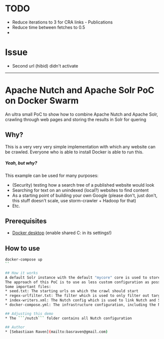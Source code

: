 # TODO

- Reduce iterations to 3 for CRA links - Publications
- Reduce time between fetches to 0.5
- 

# Issue

- Second url (hibid) didn't activate

---------------------------------------
# Apache Nutch and Apache Solr PoC on Docker Swarm
An ultra small PoC to show how to combine Apache Nutch and Apache Solr, crawling through web pages and storing the results in Solr for quering

## Why?
This is a very very very simple implementation with which any website can be crawled.
Everyone who is able to install Docker is able to run this.
##### Yeah, but why?
This example can be used for many purposes:
* (Security) testing how a search tree of a published website would look
* Searching for text on an unindexed (local?) websites to find content
* As a starting point of building your own Google (please don't, just don't, this stuff doesn't scale, use storm-crawler + Hadoop for that)
* Etc.

## Prerequisites
* [Docker desktop](https://www.docker.com/products/docker-desktop) (enable shared C: in its settings!)

## How to use
```bash
docker-compose up
``

## How it works 
A default Solr instance with the default "mycore" core is used to store Nutch crawling results.
The approach of this PoC is to use as less custom configuration as possible so it can be used as a starting point for other uses.
Some important files:
* seed.txt: The starting urls on which the crawl should start
* regex-urlfilter.txt: The filter which is used to only filter out targeted urls
* index-writers.xml: The Nutch config which is used to link Nutch and Solr
* docker-compose.yml: The infrastructure configuration, including the Nutch start command

## Adjusting this demo
* The ```/nutch``` folder contains all Nutch configuration

## Author
* [Sebastiaan Raven](mailto:basraven@gmail.com)

